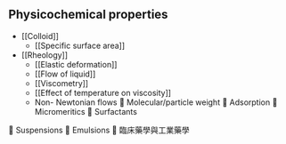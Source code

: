 ## Physicochemical properties
- [[Colloid]]
	- [[Specific surface area]]
- [[Rheology]]
	- [[Elastic deformation]]
	- [[Flow of liquid]]
	- [[Viscometry]]
	- [[Effect of temperature on viscosity]]
	- Non- Newtonian flows
 Molecular/particle weight
 Adsorption
 Micromeritics
 Surfactants


 Suspensions
 Emulsions
 臨床藥學與工業藥學